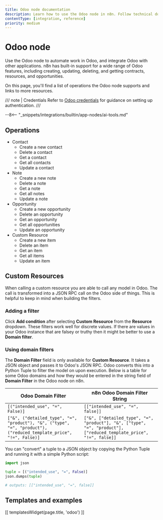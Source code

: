 ```yaml
---
title: Odoo node documentation
description: Learn how to use the Odoo node in n8n. Follow technical documentation to integrate Odoo node into your workflows.
contentType: [integration, reference]
priority: medium
---
```


# Odoo node

Use the Odoo node to automate work in Odoo, and integrate Odoo with other applications. n8n has built-in support for a wide range of Odoo features, including creating, updating, deleting, and getting contracts, resources, and opportunities. 

On this page, you'll find a list of operations the Odoo node supports and links to more resources.

/// note | Credentials
Refer to [Odoo credentials](/integrations/builtin/credentials/odoo.md) for guidance on setting up authentication. 
///

--8<-- "_snippets/integrations/builtin/app-nodes/ai-tools.md"

## Operations

* Contact
    * Create a new contact
    * Delete a contact
    * Get a contact
    * Get all contacts
    * Update a contact
* Note
    * Create a new note
    * Delete a note
    * Get a note
    * Get all notes
    * Update a note
* Opportunity
    * Create a new opportunity
    * Delete an opportunity
    * Get an opportunity
    * Get all opportunities
    * Update an opportunity
* Custom Resource
    * Create a new item
    * Delete an item
    * Get an item
    * Get all items
    * Update an item

## Custom Resources

When calling a custom resource you are able to call any model in Odoo. The call is transformed into a JSON RPC call on the Odoo side of things. This is helpful to keep in mind when building the filters. 


### Adding a filter

Click **Add condition** after selecting **Custom Resource** from the **Resource** dropdown. These filters work well for discrete values. If there are values in your Odoo instance that are falsey or truthy then it might be better
to use a **Domain filter**.

### Using domain filters

The **Domain Filter** field is only available for **Custom Resource**. It takes a JSON object and passes it to Odoo's JSON RPC. Odoo converts this into a Python Tuple to filter the model on upon execution. Below is a table for some Odoo domains and how they would be entered in the string field of **Domain Filter** in the Odoo node on n8n.


| Odoo Domain Filter | n8n Odoo Domain Filter String |
| -------------------- | ------------------------------------------------ |
| `[("intended_use", "=", False)]` | `[["intended_use", "=", false]]` |
| `["&", ("detailed_type", "=", "product"), "&", ("type", "=", "product"), ("reduced_template_price", "!=", False)]` | `["&", ["detailed_type", "=", "product"], "&", ["type", "=", "product"], ["reduced_template_price", "!=", false]]` |

You can "convert" a tuple to a JSON object by copying the Python Tuple and running it with a simple Python script:

```python
import json

tuple = [("intended_use", "=", False)]
json.dumps(tuple)

# outputs: [["intended_use", "=", false]]
```


## Templates and examples

<!-- see https://www.notion.so/n8n/Pull-in-templates-for-the-integrations-pages-37c716837b804d30a33b47475f6e3780 -->
[[ templatesWidget(page.title, 'odoo') ]]

